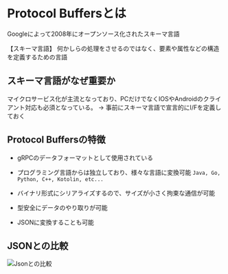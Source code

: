 # Protocol Buffersとは
Googleによって2008年にオープンソース化されたスキーマ言語

【スキーマ言語】
何かしらの処理をさせるのではなく、要素や属性などの構造を定義するための言語

## スキーマ言語がなぜ重要か
マイクロサービス化が主流となっており、PCだけでなくIOSやAndroidのクライアント対応も必須となっている。
→ 事前にスキーマ言語で宣言的にI/Fを定義しておく

## Protocol Buffersの特徴
- gRPCのデータフォーマットとして使用されている

- プログラミング言語からは独立しており、様々な言語に変換可能
`Java, Go, Python, C++, Kotolin, etc...`


- バイナリ形式にシリアライズするので、サイズが小さく拘束な通信が可能

- 型安全にデータのやり取りが可能

- JSONに変換することも可能


## JSONとの比較
![Jsonとの比較](/images/jsonとの比較.png)


